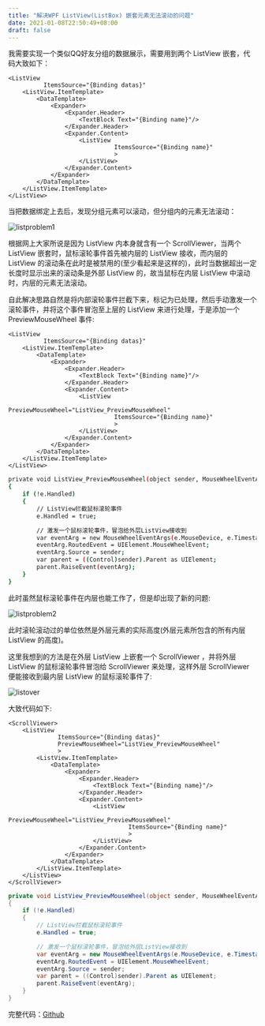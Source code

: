 ```yaml
---
title: "解决WPF ListView(ListBox) 嵌套元素无法滚动的问题"
date: 2021-01-08T22:50:49+08:00
draft: false
---
```


我需要实现一个类似QQ好友分组的数据展示，需要用到两个 ListView 嵌套，代码大致如下：

```xaml
<ListView
          ItemsSource="{Binding datas}"
    <ListView.ItemTemplate>
        <DataTemplate>
            <Expander>
                <Expander.Header>
                    <TextBlock Text="{Binding name}"/>
                </Expander.Header>
                <Expander.Content>
                    <ListView
                              ItemsSource="{Binding name}"
                              >
                    </ListView>
                </Expander.Content>
            </Expander>
        </DataTemplate>
    </ListView.ItemTemplate>
</ListView>
```

当把数据绑定上去后，发现分组元素可以滚动，但分组内的元素无法滚动：

![listproblem1](https://cdn.jsdelivr.net/gh/jaywhen/imageBed/imglistprob1.gif)

根据网上大家所说是因为 ListView 内本身就含有一个 ScrollViewer，当两个 ListView 嵌套时，鼠标滚轮事件首先被内层的 ListView 接收，而内层的 ListView 的滚动条在此时是被禁用的(至少看起来是这样的)，此时当数据超出一定长度时显示出来的滚动条是外部 ListView 的，故当鼠标在内层 ListView 中滚动时，内层的元素无法滚动。

自此解决思路自然是将内部滚轮事件拦截下来，标记为已处理，然后手动激发一个滚轮事件，并将这个事件冒泡至上层的 ListView 来进行处理，于是添加一个 PreviewMouseWheel 事件:

```xaml
<ListView
          ItemsSource="{Binding datas}"
    <ListView.ItemTemplate>
        <DataTemplate>
            <Expander>
                <Expander.Header>
                    <TextBlock Text="{Binding name}"/>
                </Expander.Header>
                <Expander.Content>
                    <ListView
                              PreviewMouseWheel="ListView_PreviewMouseWheel"
                              ItemsSource="{Binding name}"
                              >
                    </ListView>
                </Expander.Content>
            </Expander>
        </DataTemplate>
    </ListView.ItemTemplate>
</ListView>
```

```bash
private void ListView_PreviewMouseWheel(object sender, MouseWheelEventArgs e)
{
    if (!e.Handled)
    {
        // ListView拦截鼠标滚轮事件
        e.Handled = true;

        // 激发一个鼠标滚轮事件，冒泡给外层ListView接收到
        var eventArg = new MouseWheelEventArgs(e.MouseDevice, e.Timestamp, e.Delta);
        eventArg.RoutedEvent = UIElement.MouseWheelEvent;
        eventArg.Source = sender;
        var parent = ((Control)sender).Parent as UIElement;
        parent.RaiseEvent(eventArg);
    }
}
```

此时虽然鼠标滚轮事件在内层也能工作了，但是却出现了新的问题:

![listproblem2](https://cdn.jsdelivr.net/gh/jaywhen/imageBed/imglistprob2.gif)

此时滚轮滚动过的单位依然是外层元素的实际高度(外层元素所包含的所有内层 ListView 的高度)。

这里我想到的方法是在外层 ListView 上嵌套一个 ScrollViewer ，并将外层 ListView 的鼠标滚轮事件冒泡给 ScrollViewer  来处理，这样外层 ScrollViewer  便能接收到最内层 ListView 的鼠标滚轮事件了:

![listover](https://cdn.jsdelivr.net/gh/jaywhen/imageBed/imglistover.gif)

大致代码如下:

```xaml
<ScrollViewer>
    <ListView
              ItemsSource="{Binding datas}"
              PreviewMouseWheel="ListView_PreviewMouseWheel"
              >
        <ListView.ItemTemplate>
            <DataTemplate>
                <Expander>
                    <Expander.Header>
                        <TextBlock Text="{Binding name}"/>
                    </Expander.Header>
                    <Expander.Content>
                        <ListView
                                  PreviewMouseWheel="ListView_PreviewMouseWheel"
                                  ItemsSource="{Binding name}"
                                  >
                        </ListView>
                    </Expander.Content>
                </Expander>
            </DataTemplate>
        </ListView.ItemTemplate>
    </ListView>
</ScrollViewer>
```

```c#
private void ListView_PreviewMouseWheel(object sender, MouseWheelEventArgs e)
{
    if (!e.Handled)
    {
        // ListView拦截鼠标滚轮事件
        e.Handled = true;

        // 激发一个鼠标滚轮事件，冒泡给外层ListView接收到
        var eventArg = new MouseWheelEventArgs(e.MouseDevice, e.Timestamp, e.Delta);
        eventArg.RoutedEvent = UIElement.MouseWheelEvent;
        eventArg.Source = sender;
        var parent = ((Control)sender).Parent as UIElement;
        parent.RaiseEvent(eventArg);
    }
}
```

完整代码：[Github](https://github.com/jaywhen/LearnWPF/tree/main/ListDb)